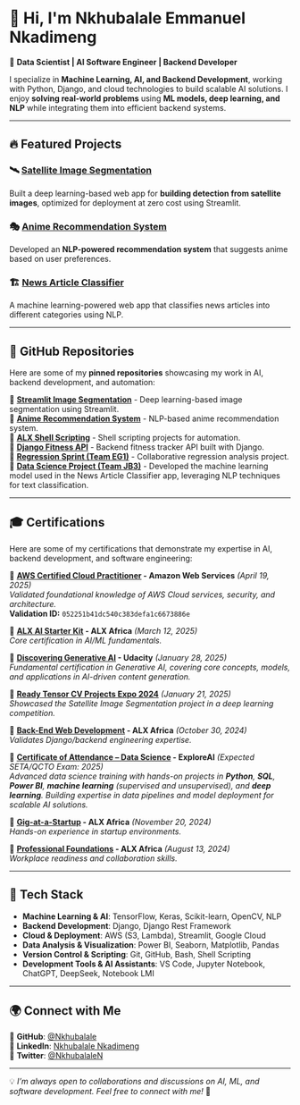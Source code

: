 # 👋 Hi, I'm Nkhubalale Emmanuel Nkadimeng  

🚀 **Data Scientist | AI Software Engineer | Backend Developer**  

I specialize in **Machine Learning, AI, and Backend Development**, working with Python, Django, and cloud technologies to build scalable AI solutions. I enjoy **solving real-world problems** using **ML models, deep learning, and NLP** while integrating them into efficient backend systems.  

---

## 🔥 Featured Projects  

### 🛰️ **[Satellite Image Segmentation](https://nkhubalale-streamlit-image-segmentation-base-app-4x6icf.streamlit.app/)**
Built a deep learning-based web app for **building detection from satellite images**, optimized for deployment at zero cost using Streamlit.  

### 🎭 **[Anime Recommendation System](https://nkhubalale-recommendation-system-app-iz0vxz.streamlit.app/)**
Developed an **NLP-powered recommendation system** that suggests anime based on user preferences.  

### 🏗️ **[News Article Classifier](https://nkhubalale-streamlit-base-app-oroz4n.streamlit.app/)**
A machine learning-powered web app that classifies news articles into different categories using NLP.  

---

## 📌 GitHub Repositories  

Here are some of my **pinned repositories** showcasing my work in AI, backend development, and automation:  

🔹 **[Streamlit Image Segmentation](https://github.com/NKHUBALALE/streamlit_image_segmentation)** - Deep learning-based image segmentation using Streamlit.  
🔹 **[Anime Recommendation System](https://github.com/NKHUBALALE/Recommendation_system)** - NLP-based anime recommendation system.  
🔹 **[ALX Shell Scripting](https://github.com/NKHUBALALE/alx_be_shell)** - Shell scripting projects for automation.  
🔹 **[Django Fitness API](https://github.com/NKHUBALALE/fitness_tracker_api)** - Backend fitness tracker API built with Django.  
🔹 **[Regression Sprint (Team EG1)](https://github.com/justin9503/RegressionSprint_2401FTDSTeam_EG1)** - Collaborative regression analysis project.  
🔹 **[Data Science Project (Team JB3)](https://github.com/SIPHOSETHU2303/Team--JB3)** -  Developed the machine learning model used in the News Article Classifier app, leveraging NLP techniques for text classification.

---

## 🎓 Certifications  

Here are some of my certifications that demonstrate my expertise in AI, backend development, and software engineering:  

🔹 **[AWS Certified Cloud Practitioner](https://cp.certmetrics.com/amazon/en/public/verify/credential/052251b41dc540c383defa1c6673886e) - Amazon Web Services** *(April 19, 2025)*  
*Validated foundational knowledge of AWS Cloud services, security, and architecture.*  
**Validation ID:** `052251b41dc540c383defa1c6673886e`  

🔹 **[ALX AI Starter Kit](https://savanna.alxafrica.com/rails/active_storage/blobs/redirect/eyJfcmFpbHMiOnsibWVzc2FnZSI6IkJBaHBBMEhhSXc9PSIsImV4cCI6bnVsbCwicHVyIjoiYmxvYl9pZCJ9fQ==--3e40db90c7681428ea2be4edad2c4e75a7833b45/113-alx-ai-starter-kit-certificate-nkhubalale-emmanuel-nkadimeng.png) - ALX Africa** *(March 12, 2025)*  
*Core certification in AI/ML fundamentals.*  

🔹 **[Discovering Generative AI](https://www.udacity.com/certificate/e/ee3c4856-cb7e-11ef-b922-5be066447432) - Udacity** *(January 28, 2025)*  
*Fundamental certification in Generative AI, covering core concepts, models, and applications in AI-driven content generation.*


🔹 **[Ready Tensor CV Projects Expo 2024](https://drive.google.com/file/d/1eqLcvJstRs7-yuxUhtnzrFvI_m8Jy4d_/view)** *(January 21, 2025)*  
*Showcased the Satellite Image Segmentation project in a deep learning competition.* 

🔹 **[Back-End Web Development](https://savanna.alxafrica.com/rails/active_storage/blobs/redirect/eyJfcmFpbHMiOnsibWVzc2FnZSI6IkJBaHBBNlBqSUE9PSIsImV4cCI6bnVsbCwicHVyIjoiYmxvYl9pZCJ9fQ==--01ffbdc6a7ff663678179af4aed3cb69098cf0f1/70-back-end-web-development-certificate-nkhubalale-emmanuel-nkadimeng.png) - ALX Africa** *(October 30, 2024)*  
*Validates Django/backend engineering expertise.*  
  

 🔹 **[Certificate of Attendance – Data Science](https://drive.google.com/file/d/1CcNEiK0H_1ckruw71MrqZ6pKentXPlOD/view?usp=sharing) - ExploreAI** *(Expected SETA/QCTO Exam: 2025)*  
*Advanced data science training with hands-on projects in **Python**, **SQL**, **Power BI**, **machine learning** (supervised and unsupervised), and **deep learning**. Building expertise in data pipelines and model deployment for scalable AI solutions.* 

🔹 **[Gig-at-a-Startup](https://savanna.alxafrica.com/rails/active_storage/blobs/redirect/eyJfcmFpbHMiOnsibWVzc2FnZSI6IkJBaHBBeVB2SGc9PSIsImV4cCI6bnVsbCwicHVyIjoiYmxvYl9pZCJ9fQ==--387a15c21f1576f8cf6f9e0162869295aafae72d/110-gig-at-a-startup-certificate-nkhubalale-emmanuel-nkadimeng.png) - ALX Africa** *(November 20, 2024)*  
*Hands-on experience in startup environments.* 

🔹 **[Professional Foundations](https://alx-intranet-active-storage-production.s3.amazonaws.com/i63yrg83jwn4unsop4qhocgvoxgk?response-content-disposition=inline%3B%20filename%3D%2252-professional-foundations-certificate-nkhubalale-emmanuel-nkadimeng.png%22%3B%20filename%2A%3DUTF-8%27%2752-professional-foundations-certificate-nkhubalale-emmanuel-nkadimeng.png&response-content-type=image%2Fpng&X-Amz-Algorithm=AWS4-HMAC-SHA256&X-Amz-Credential=AKIARDDGGGOUSBVO6H7D%2F20250318%2Fus-east-1%2Fs3%2Faws4_request&X-Amz-Date=20250318T115802Z&X-Amz-Expires=300&X-Amz-SignedHeaders=host&X-Amz-Signature=22b21a88b5ebff88bb0f5669d127f04c0d38cc765a4135bf33b9d5f6f42ec87f) - ALX Africa** *(August 13, 2024)*  
*Workplace readiness and collaboration skills.*  

 

 


---

## 🔧 Tech Stack  

- **Machine Learning & AI**: TensorFlow, Keras, Scikit-learn, OpenCV, NLP  
- **Backend Development**: Django, Django Rest Framework  
- **Cloud & Deployment**: AWS (S3, Lambda), Streamlit, Google Cloud  
- **Data Analysis & Visualization**: Power BI, Seaborn, Matplotlib, Pandas  
- **Version Control & Scripting**: Git, GitHub, Bash, Shell Scripting  
- **Development Tools & AI Assistants**: VS Code, Jupyter Notebook, ChatGPT, DeepSeek, Notebook LMI  

---

## 🌍 Connect with Me  

📌 **GitHub**: [@Nkhubalale](https://github.com/Nkhubalale)  
📌 **LinkedIn**: [Nkhubalale Nkadimeng](https://www.linkedin.com/in/nkhubalale-emmanuel-nkadimeng/)  
📌 **Twitter**: [@NkhubalaleN](https://x.com/NkhubalaleN)  

---

💡 *I’m always open to collaborations and discussions on AI, ML, and software development. Feel free to connect with me!* 🚀
